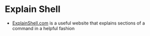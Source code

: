 # Explain Shell

- [ExplainShell.com](https://ExplainShell.com) is a useful website that explains sections of a command in a helpful fashion